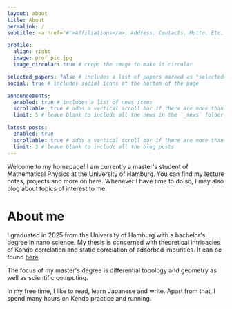 ```yaml
---
layout: about
title: About
permalink: /
subtitle: <a href='#'>Affiliations</a>. Address. Contacts. Motto. Etc.

profile:
  align: right
  image: prof_pic.jpg
  image_circular: true # crops the image to make it circular

selected_papers: false # includes a list of papers marked as "selected={true}"
social: true # includes social icons at the bottom of the page

announcements:
  enabled: true # includes a list of news items
  scrollable: true # adds a vertical scroll bar if there are more than 3 news items
  limit: 5 # leave blank to include all the news in the `_news` folder

latest_posts:
  enabled: true
  scrollable: true # adds a vertical scroll bar if there are more than 3 new posts items
  limit: 3 # leave blank to include all the blog posts
---
```


Welcome to my homepage! I am currently a master's student of Mathematical Physics at the University of Hamburg. You can find my lecture notes, projects and more on here. Whenever I have time to do so, I may also blog about topics of interest to me.

# About me

I graduated in 2025 from the University of Hamburg with a bachelor's degree in nano science. My thesis is concerned with theoretical intricacies of Kondo correlation and static correlation of adsorbed impurities. It can be found [here](https://www2.physnet.uni-hamburg.de/services/bibliothek/Examensarbeiten/bachelor/BA2024.htm).

The focus of my master's degree is differential topology and geometry as well as scientific computing.

In my free time, I like to read, learn Japanese and write. Apart from that, I spend many hours on Kendo practice and running.

